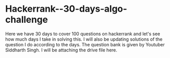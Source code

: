 # Hackerrank--30-days-algo-challenge

Here we have 30 days to cover 100 questions on hackerrank and let's see how much days I take in solving this.
I will also be updating solutions of the question I do according to the days.
The question bank is given by Youtuber Siddharth Singh. I will be attaching the drive file here.
